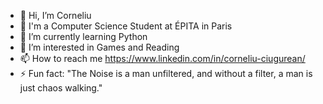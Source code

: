 - 👋 Hi, I’m Corneliu
- 🏫 I'm a Computer Science Student at ÉPITA in Paris
- 🌱 I’m currently learning Python
- 👀 I’m interested in Games and Reading
- 📫 How to reach me https://www.linkedin.com/in/corneliu-ciugurean/
- ⚡ Fun fact: "The Noise is a man unfiltered, and without a filter, a man is just chaos walking."

<!---
- - 👀 I’m interested in Games and Reading
- 💞️ I’m looking to collaborate on ...
- 📫 How to reach me https://linktr.ee/Ciugiu
Corneliu-Ciugurean/Corneliu-Ciugurean is a ✨ special ✨ repository because its `README.md` (this file) appears on your GitHub profile.
You can click the Preview link to take a look at your changes.
--->
